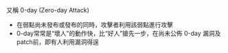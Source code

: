 又稱 0-day (Zero-day Attack)

- 在弱點尚未發布或發布的同時，攻擊者利用該弱點進行攻擊
- 0-day常常是“壞人”的動作快，比“好人”搶先一步，在尚未公佈 0-day 漏洞及patch前，即有人利用漏洞得逞